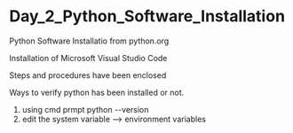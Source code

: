 # Day_2_Python_Software_Installation

Python Software Installatio from python.org

Installation of Microsoft Visual Studio Code

Steps and procedures have been enclosed

Ways to verify python has been installed or not.

1) using cmd prmpt
   python --version 
3) edit the system variable --> environment variables
